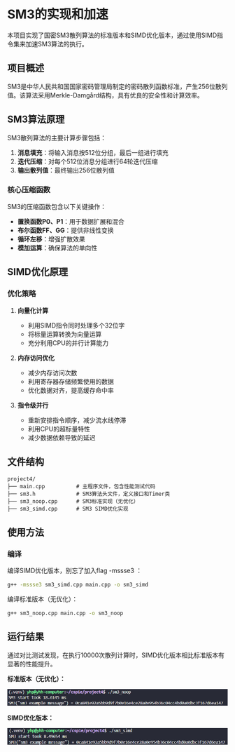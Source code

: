 # SM3的实现和加速

本项目实现了国密SM3散列算法的标准版本和SIMD优化版本，通过使用SIMD指令集来加速SM3算法的执行。

## 项目概述

SM3是中华人民共和国国家密码管理局制定的密码散列函数标准，产生256位散列值。该算法采用Merkle-Damgård结构，具有优良的安全性和计算效率。

## SM3算法原理

SM3散列算法的主要计算步骤包括：

1. **消息填充**：将输入消息按512位分组，最后一组进行填充
2. **迭代压缩**：对每个512位消息分组进行64轮迭代压缩
3. **输出散列值**：最终输出256位散列值

### 核心压缩函数

SM3的压缩函数包含以下关键操作：
- **置换函数P0、P1**：用于数据扩展和混合
- **布尔函数FF、GG**：提供非线性变换
- **循环左移**：增强扩散效果
- **模加运算**：确保算法的单向性

## SIMD优化原理

### 优化策略

1. **向量化计算**
   - 利用SIMD指令同时处理多个32位字
   - 将标量运算转换为向量运算
   - 充分利用CPU的并行计算能力

2. **内存访问优化**
   - 减少内存访问次数
   - 利用寄存器存储频繁使用的数据
   - 优化数据对齐，提高缓存命中率

3. **指令级并行**
   - 重新安排指令顺序，减少流水线停滞
   - 利用CPU的超标量特性
   - 减少数据依赖导致的延迟

## 文件结构

```
project4/
├── main.cpp          # 主程序文件，包含性能测试代码
├── sm3.h             # SM3算法头文件，定义接口和Timer类
├── sm3_noop.cpp      # SM3标准实现（无优化）
├── sm3_simd.cpp      # SM3 SIMD优化实现
```

## 使用方法

### 编译

编译SIMD优化版本，别忘了加入flag  -mssse3 ：
```bash
g++ -mssse3 sm3_simd.cpp main.cpp -o sm3_simd
```

编译标准版本（无优化）：
```bash
g++ sm3_noop.cpp main.cpp -o sm3_noop
```
## 运行结果

通过对比测试发现，在执行10000次散列计算时，SIMD优化版本相比标准版本有显著的性能提升。

**标准版本（无优化）：**

![SM3 无优化](./noop.png)

**SIMD优化版本：**

![SM3 SIMD](./res.png)